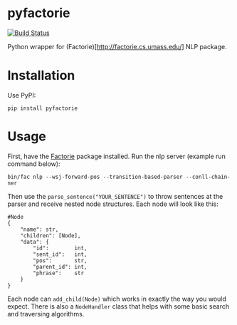 # pyfactorie
[![Build Status](https://travis-ci.org/eddotman/pyfactorie.svg?branch=master)](https://travis-ci.org/eddotman/pyfactorie)

Python wrapper for (Factorie)[http://factorie.cs.umass.edu/] NLP package.

# Installation
Use PyPI:

    pip install pyfactorie

# Usage
First, have the [Factorie](htpp://factorie.cs.umass.edu) package installed. Run the nlp server (example run command below):

    bin/fac nlp --wsj-forward-pos --transition-based-parser --conll-chain-ner

Then use the `parse_sentence("YOUR_SENTENCE")` to throw sentences at the parser and receive nested node structures. Each node will look like this:

    #Node
    {
        "name": str,
        "children": [Node],
        "data": {
            "id":        int,
            "sent_id":   int,
            "pos":       str,
            "parent_id": int,
            "phrase":    str
        }
    }

Each node can `add_child(Node)` which works in exactly the way you would expect. There is also a `NodeHandler` class that helps with some basic search and traversing algorithms.
